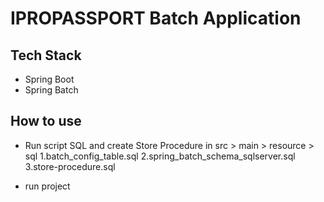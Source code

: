 # IPROPASSPORT Batch Application

## Tech Stack
- Spring Boot
- Spring Batch

## How to use 
- Run script SQL and create Store Procedure in src > main > resource > sql
  1.batch_config_table.sql
  2.spring_batch_schema_sqlserver.sql
  3.store-procedure.sql

- run project
